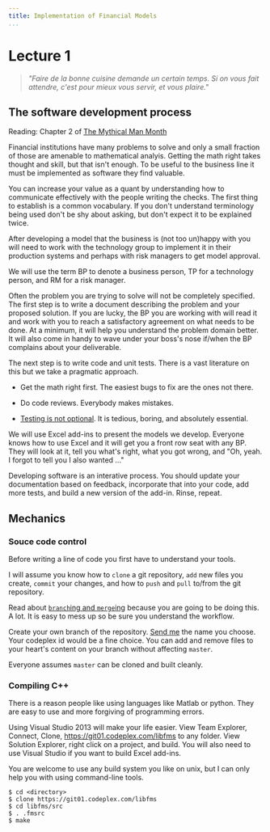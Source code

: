 ```yaml
---
title: Implementation of Financial Models
...
```


# Lecture 1

> <i>"Faire de la bonne cuisine demande un certain temps.
Si on vous fait attendre,
c'est pour mieux vous servir, et vous plaire."</i>

## The software development process

Reading: Chapter 2 of [The Mythical Man Month](http://www.cs.virginia.edu/~evans/greatworks/mythical.pdf)

Financial institutions have many problems to solve and only a small
fraction of those are amenable to mathematical analyis. Getting the math
right takes thought and skill, but that isn't enough. To be useful to
the business line it must be implemented as software they find valuable.

You can increase your value as a quant by understanding how to communicate
effectively with the people writing the checks. The first thing to
establish is a common vocabulary. If you don't understand terminology
being used don't be shy about asking, but don't expect it to be explained
twice.

After developing a model that the business is (not too un)happy with
you will need to work with the technology group to implement it in their
production systems and perhaps with risk managers to get model approval.

We will use the term BP to denote a business person, TP for a technology
person, and RM for a risk manager.

Often the problem you are trying to solve will not be completely
specified. The first step is to write a document describing the problem
and your proposed solution. If you are lucky, the BP you are working
with will read it and work with you to reach a satisfactory agreement
on what needs to be done. At a minimum, it will help you understand the
problem domain better. It will also come in handy to wave under your
boss's nose if/when the BP complains about your deliverable.

The next step is to write code and unit tests. There is a vast literature
on this but we take a pragmatic approach.

- Get the math right first. The easiest bugs to fix are the ones not there.

- Do code reviews. Everybody makes mistakes.

- [Testing is not optional](http://se.ethz.ch/~meyer/publications/testing/principles.pdf).
It is tedious, boring, and absolutely essential.

We will use Excel add-ins to present the models we develop. Everyone
knows how to use Excel and it will get you a front row seat with
any BP. They will look at it, tell you what's right, what you got
wrong, and "Oh, yeah. I forgot to tell you I also wanted ..."

Developing software is an interative process. You should update your
documentation based on feedback, incorporate that into your code, add
more tests, and build a new version of the add-in. Rinse, repeat.

## Mechanics

### Souce code control

Before writing a line of code you first have to understand your tools.

I will assume you know how to `clone` a git repository, `add` new files
you create, `commit` your changes, and how to `push` and `pull` to/from
the git repository.

Read about
[`branch`ing and `merge`ing](http://git-scm.com/book/en/Git-Branching-Basic-Branching-and-Merging)
because you are going to be doing this. A lot. It is easy to mess up
so be sure you understand the workflow.

Create your own branch of the repository.
[Send me](mailto:kal278@cornell.edu?subject=Codeplex%20branch&body=My%20codeplex%20branch%20name%20is:)
the name you choose. Your codeplex id would be a fine choice.
You can add and remove files to your heart's content on your branch without
affecting `master`.

Everyone assumes `master` can be cloned and built cleanly.

### Compiling C++

There is a reason people like using languages like Matlab or python.
They are easy to use and more forgiving of programming errors.


Using Visual Studio 2013 will make your life easier. View Team Explorer,
Connect, Clone, https://git01.codeplex.com/libfms to any folder. View
Solution Explorer, right click on a project, and build. You will also
need to use Visual Studio if you want to build Excel add-ins.

You are welcome to use any build system you like on unix, but I can
only help you with using command-line tools.

```
$ cd <directory>
$ clone https://git01.codeplex.com/libfms
$ cd libfms/src
$ . .fmsrc
$ make
```


